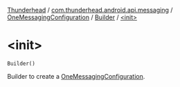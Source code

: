 [Thunderhead](../../../index.md) / [com.thunderhead.android.api.messaging](../../index.md) / [OneMessagingConfiguration](../index.md) / [Builder](index.md) / [&lt;init&gt;](./-init-.md)

# &lt;init&gt;

`Builder()`

Builder to create a [OneMessagingConfiguration](../index.md).

